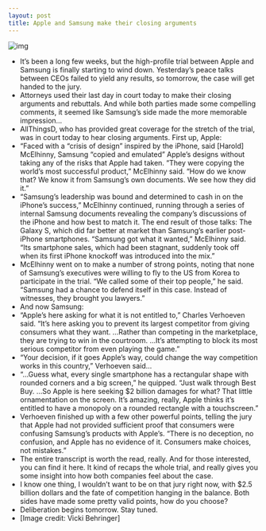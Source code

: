 ```yaml
---
layout: post
title: Apple and Samsung make their closing arguments
---
```

![img](http://media.idownloadblog.com/wp-content/uploads/2012/08/court-drawing.jpg)
* It’s been a long few weeks, but the high-profile trial between Apple and Samsung is finally starting to wind down. Yesterday’s peace talks between CEOs failed to yield any results, so tomorrow, the case will get handed to the jury.
* Attorneys used their last day in court today to make their closing arguments and rebuttals. And while both parties made some compelling comments, it seemed like Samsung’s side made the more memorable impression…
* AllThingsD, who has provided great coverage for the stretch of the trial, was in court today to hear closing arguments. First up, Apple:
* “Faced with a “crisis of design” inspired by the iPhone, said [Harold] McElhinny, Samsung “copied and emulated” Apple’s designs without taking any of the risks that Apple had taken. “They were copying the world’s most successful product,” McElhinny said. “How do we know that? We know it from Samsung’s own documents. We see how they did it.”
* “Samsung’s leadership was bound and determined to cash in on the iPhone’s success,” McElhinny continued, running through a series of internal Samsung documents revealing the company’s discussions of the iPhone and how best to match it. The end result of those talks: The Galaxy S, which did far better at market than Samsung’s earlier post-iPhone smartphones. “Samsung got what it wanted,” McElhinny said. “Its smartphone sales, which had been stagnant, suddenly took off when its first iPhone knockoff was introduced into the mix.”
* McElhinny went on to make a number of strong points, noting that none of Samsung’s executives were willing to fly to the US from Korea to participate in the trial. “We called some of their top people,” he said. “Samsung had a chance to defend itself in this case. Instead of witnesses, they brought you lawyers.”
* And now Samsung:
* “Apple’s here asking for what it is not entitled to,” Charles Verhoeven said. “It’s here asking you to prevent its largest competitor from giving consumers what they want. …Rather than competing in the marketplace, they are trying to win in the courtroom. …It’s attempting to block its most serious competitor from even playing the game.”
* “Your decision, if it goes Apple’s way, could change the way competition works in this country,” Verhoeven said…
* “…Guess what, every single smartphone has a rectangular shape with rounded corners and a big screen,” he quipped. “Just walk through Best Buy. …So Apple is here seeking $2 billion damages for what? That little ornamentation on the screen. It’s amazing, really, Apple thinks it’s entitled to have a monopoly on a rounded rectangle with a touchscreen.”
* Verhoeven finished up with a few other powerful points, telling the jury that Apple had not provided sufficient proof that consumers were confusing Samsung’s products with Apple’s. “There is no deception, no confusion, and Apple has no evidence of it. Consumers make choices, not mistakes.”
* The entire transcript is worth the read, really. And for those interested, you can find it here. It kind of recaps the whole trial, and really gives you some insight into how both companies feel about the case.
* I know one thing, I wouldn’t want to be on that jury right now, with $2.5 billion dollars and the fate of competition hanging in the balance. Both sides have made some pretty valid points, how do you choose?
* Deliberation begins tomorrow. Stay tuned.
* [Image credit: Vicki Behringer]

